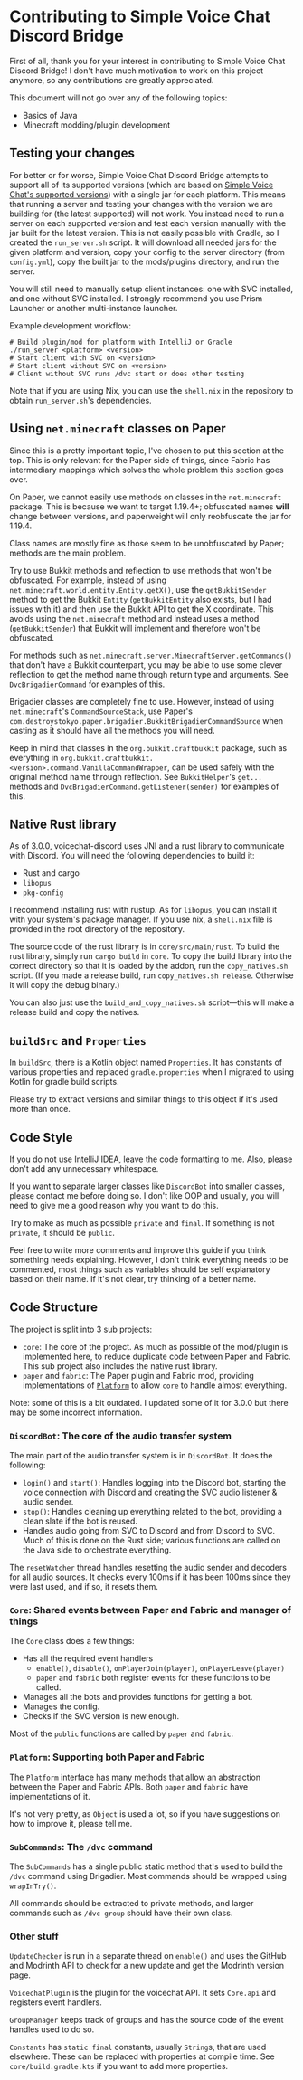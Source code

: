 # Contributing to Simple Voice Chat Discord Bridge

First of all, thank you for your interest in contributing to Simple Voice Chat Discord Bridge! I don't have much motivation to work on this project anymore, so any contributions are greatly
appreciated.

This document will not go over any of the following topics:

-   Basics of Java
-   Minecraft modding/plugin development

## Testing your changes

For better or for worse, Simple Voice Chat Discord Bridge attempts to support all of its supported versions (which are based on [Simple Voice Chat's supported versions](https://modrepo.de/minecraft/voicechat/wiki/supported_versions)) with a single jar for each platform. This means that running a server and testing your changes with the version we are building for (the latest supported) will not work. You instead need to run a server on each supported version and test each version manually with the jar built for the latest version. This is not easily possible with Gradle, so I created the `run_server.sh` script. It will download all needed jars for the given platform and version, copy your config to the server directory (from `config.yml`), copy the built jar to the mods/plugins directory, and run the server.

You will still need to manually setup client instances: one with SVC installed, and one without SVC installed. I strongly recommend you use Prism Launcher or another multi-instance launcher.

Example development workflow:

```
# Build plugin/mod for platform with IntelliJ or Gradle
./run_server <platform> <version>
# Start client with SVC on <version>
# Start client without SVC on <version>
# Client without SVC runs /dvc start or does other testing
```

Note that if you are using Nix, you can use the `shell.nix` in the repository to obtain `run_server.sh`'s dependencies.

## Using `net.minecraft` classes on Paper

Since this is a pretty important topic, I've chosen to put this section at the top. This is only relevant for the Paper side of things, since Fabric has intermediary mappings which solves the whole
problem this section goes over.

On Paper, we cannot easily use methods on classes in the `net.minecraft` package. This is because we want to target 1.19.4+; obfuscated names **will** change between versions, and paperweight will
only reobfuscate the jar for 1.19.4.

Class names are mostly fine as those seem to be unobfuscated by Paper; methods are the main problem.

Try to use Bukkit methods and reflection to use methods that won't be obfuscated. For example, instead of using `net.minecraft.world.entity.Entity.getX()`, use the `getBukkitSender` method to get the
Bukkit `Entity` (`getBukkitEntity` also exists, but I had issues with it) and then use the Bukkit API to get the X coordinate. This avoids using the `net.minecraft` method and instead uses a method
(`getBukkitSender`) that Bukkit will implement and therefore won't be obfuscated.

For methods such as `net.minecraft.server.MinecraftServer.getCommands()` that don't have a Bukkit counterpart, you may be able to use some clever reflection to get the method name through return type
and arguments. See `DvcBrigadierCommand` for examples of this.

Brigadier classes are completely fine to use. However, instead of using `net.minecraft`'s `CommandSourceStack`, use Paper's `com.destroystokyo.paper.brigadier.BukkitBrigadierCommandSource` when
casting as it should have all the methods you will need.

Keep in mind that classes in the `org.bukkit.craftbukkit` package, such as everything in `org.bukkit.craftbukkit.<version>.command.VanillaCommandWrapper`, can be used safely with the original method
name through reflection. See `BukkitHelper`'s `get...` methods and `DvcBrigadierCommand.getListener(sender)` for examples of this.

## Native Rust library

As of 3.0.0, voicechat-discord uses JNI and a rust library to communicate with Discord. You will need the following dependencies to build it:

-   Rust and cargo
-   `libopus`
-   `pkg-config`

I recommend installing rust with rustup. As for `libopus`, you can install it with your system's package manager. If you use nix, a `shell.nix` file is provided in the root directory of the repository.

The source code of the rust library is in `core/src/main/rust`. To build the rust library, simply run `cargo build` in `core`. To copy the build library into the correct directory so that it is loaded
by the addon, run the `copy_natives.sh` script. (If you made a release build, run `copy_natives.sh release`. Otherwise it will copy the debug binary.)

You can also just use the `build_and_copy_natives.sh` script—this will make a release build and copy the natives.

## `buildSrc` and `Properties`

In `buildSrc`, there is a Kotlin object named `Properties`. It has constants of various properties and replaced `gradle.properties` when I migrated to using Kotlin for gradle build scripts.

Please try to extract versions and similar things to this object if it's used more than once.

## Code Style

If you do not use IntelliJ IDEA, leave the code formatting to me. Also, please don't add any unnecessary whitespace.

If you want to separate larger classes like `DiscordBot` into smaller classes, please contact me before doing so. I don't like OOP and usually, you will need to give me a good reason why you want to
do this.

Try to make as much as possible `private` and `final`. If something is not `private`, it should be `public`.

Feel free to write more comments and improve this guide if you think something needs explaining. However, I don't think everything needs to be commented, most things such as variables should be self
explanatory based on their name. If it's not clear, try thinking of a better name.

## Code Structure

The project is split into 3 sub projects:

-   `core`: The core of the project. As much as possible of the mod/plugin is implemented here, to reduce duplicate code between Paper and Fabric. This sub project also includes the native rust
    library.
-   `paper` and `fabric`: The Paper plugin and Fabric mod, providing implementations of [`Platform`](#platform-supporting-both-paper-and-fabric) to allow `core` to handle almost everything.

Note: some of this is a bit outdated. I updated some of it for 3.0.0 but there may be some incorrect information.

### `DiscordBot`: The core of the audio transfer system

The main part of the audio transfer system is in `DiscordBot`. It does the following:

-   `login()` and `start()`: Handles logging into the Discord bot, starting the voice connection with Discord and creating the SVC audio listener & audio sender.
-   `stop()`: Handles cleaning up everything related to the bot, providing a clean slate if the bot is reused.
-   Handles audio going from SVC to Discord and from Discord to SVC. Much of this is done on the Rust side; various functions are called on the Java side to orchestrate everything.

The `resetWatcher` thread handles resetting the audio sender and decoders for all audio sources. It checks every 100ms if it has been 100ms since they were last used, and if so, it resets them.

### `Core`: Shared events between Paper and Fabric and manager of things

The `Core` class does a few things:

-   Has all the required event handlers
    -   `enable()`, `disable()`, `onPlayerJoin(player)`, `onPlayerLeave(player)`
    -   `paper` and `fabric` both register events for these functions to be called.
-   Manages all the bots and provides functions for getting a bot.
-   Manages the config.
-   Checks if the SVC version is new enough.

Most of the `public` functions are called by `paper` and `fabric`.

### `Platform`: Supporting both Paper and Fabric

The `Platform` interface has many methods that allow an abstraction between the Paper and Fabric APIs. Both `paper` and `fabric` have implementations of it.

It's not very pretty, as `Object` is used a lot, so if you have suggestions on how to improve it, please tell me.

### `SubCommands`: The `/dvc` command

The `SubCommands` has a single public static method that's used to build the `/dvc` command using Brigadier. Most commands should be wrapped using `wrapInTry()`.

All commands should be extracted to private methods, and larger commands such as `/dvc group` should have their own class.

### Other stuff

`UpdateChecker` is run in a separate thread on `enable()` and uses the GitHub and Modrinth API to check for a new update and get the Modrinth version page.

`VoicechatPlugin` is the plugin for the voicechat API. It sets `Core.api` and registers event handlers.

`GroupManager` keeps track of groups and has the source code of the event handles used to do so.

`Constants` has `static final` constants, usually `String`s, that are used elsewhere. These can be replaced with properties at compile time. See `core/build.gradle.kts` if you want to add more
properties.
